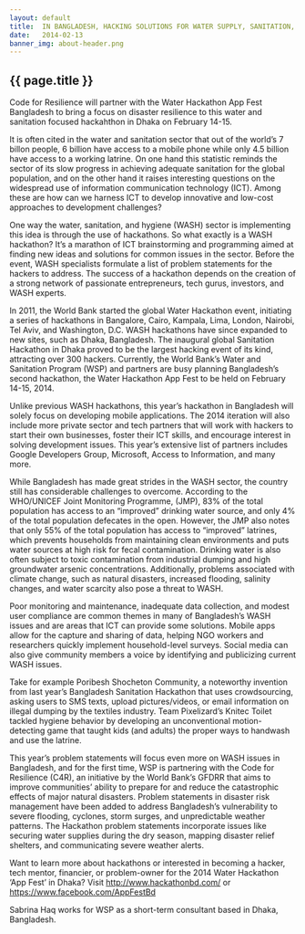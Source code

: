 ```yaml
---
layout: default
title:  IN BANGLADESH, HACKING SOLUTIONS FOR WATER SUPPLY, SANITATION, AND DISASTER RESILIENCE 
date:   2014-02-13
banner_img: about-header.png 
---
```


{{ page.title }}
----------------

Code for Resilience will partner with the Water Hackathon App Fest Bangladesh to bring a focus on disaster resilience to this water and sanitation focused hackahthon in Dhaka on February 14-15.

<!--more-->

It is often cited in the water and sanitation sector that out of the world’s 7 billon people, 6 billion have access to a mobile phone while only 4.5 billion have access to a working latrine. On one hand this statistic reminds the sector of its slow progress in achieving adequate sanitation for the global population, and on the other hand it raises interesting questions on the widespread use of information communication technology (ICT). Among these are how can we harness ICT to develop innovative and low-cost approaches to development challenges?


One way the water, sanitation, and hygiene (WASH) sector is implementing this idea is through the use of hackathons. So what exactly is a WASH hackathon? It’s a marathon of ICT brainstorming and programming aimed at finding new ideas and solutions for common issues in the sector. Before the event, WASH specialists formulate a list of problem statements for the hackers to address. The success of a hackathon depends on the creation of a strong network of passionate entrepreneurs, tech gurus, investors, and WASH experts.

In 2011, the World Bank started the global Water Hackathon event, initiating a series of hackathons in Bangalore, Cairo, Kampala, Lima, London, Nairobi, Tel Aviv, and Washington, D.C. WASH hackathons have since expanded to new sites, such as Dhaka, Bangladesh. The inaugural global Sanitation Hackathon in Dhaka proved to be the largest hacking event of its kind, attracting over 300 hackers. Currently, the World Bank’s Water and Sanitation Program (WSP) and partners are busy planning Bangladesh’s second hackathon, the Water Hackathon App Fest to be held on February 14-15, 2014.

Unlike previous WASH hackathons, this year’s hackathon in Bangladesh will solely focus on developing mobile applications. The 2014 iteration will also include more private sector and tech partners that will work with hackers to start their own businesses, foster their ICT skills, and encourage interest in solving development issues. This year’s extensive list of partners includes Google Developers Group, Microsoft, Access to Information, and many more.

While Bangladesh has made great strides in the WASH sector, the country still has considerable challenges to overcome. According to the WHO/UNICEF Joint Monitoring Programme, (JMP), 83% of the total population has access to an “improved” drinking water source, and only 4% of the total population defecates in the open.  However, the JMP also notes that only 55% of the total population has access to “improved” latrines, which prevents households from maintaining clean environments and puts water sources at high risk for fecal contamination. Drinking water is also often subject to toxic contamination from industrial dumping and high groundwater arsenic concentrations. Additionally, problems associated with climate change, such as natural disasters, increased flooding, salinity changes, and water scarcity also pose a threat to WASH.

Poor monitoring and maintenance, inadequate data collection, and modest user compliance are common themes in many of Bangladesh’s WASH issues and are areas that ICT can provide some solutions. Mobile apps allow for the capture and sharing of data, helping NGO workers and researchers quickly implement household-level surveys. Social media can also give community members a voice by identifying and publicizing current WASH issues.


Take for example Poribesh Shocheton Community, a noteworthy invention from last year’s Bangladesh Sanitation Hackathon that uses crowdsourcing, asking users to SMS texts, upload pictures/videos, or email information on illegal dumping by the textiles industry. Team Pixelizard’s Knitec Toilet tackled hygiene behavior by developing an unconventional motion-detecting game that taught kids (and adults) the proper ways to handwash and use the latrine.

This year’s problem statements will focus even more on WASH issues in Bangladesh, and for the first time, WSP is partnering with the Code for Resilience (C4R), an initiative by the World Bank’s GFDRR that aims to improve communities’ ability to prepare for and reduce the catastrophic effects of major natural disasters. Problem statements in disaster risk management have been added to address Bangladesh’s vulnerability to severe flooding, cyclones, storm surges, and unpredictable weather patterns.  The Hackathon problem statements incorporate issues like securing water supplies during the dry season, mapping disaster relief shelters, and communicating severe weather alerts.

Want to learn more about hackathons or interested in becoming a hacker, tech mentor, financier, or problem-owner for the 2014 Water Hackathon ‘App Fest’ in Dhaka? Visit http://www.hackathonbd.com/ or https://www.facebook.com/AppFestBd

Sabrina Haq works for WSP as a short-term consultant based in Dhaka, Bangladesh.
